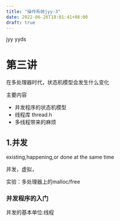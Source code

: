 ```yaml
---
title: "操作系统jyy-3"
date: 2022-06-26T18:01:41+08:00
draft: true
---
```


jyy yyds

# 第三讲
在多处理器时代，状态机模型会发生什么变化

主要内容

- 并发程序的状态机模型
- 线程库 thread.h
- 多线程带来的麻烦
  
  

## 1.并发

existing,happening,or done at the same time

并发，虚拟，


实验：多处理器上的malloc/free

### 并发程序的入门

并发的基本单位:线程
